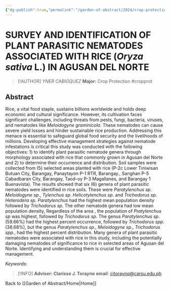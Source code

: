 ```yaml
---
{"dg-publish":true,"permalink":"/garden-of-abstract/2024/crop-protection-cabigquez/","created":"2024-05-25T23:41:35.383+08:00"}
---
```


# SURVEY AND IDENTIFICATION OF PLANT PARASITIC NEMATODES ASSOCIATED WITH RICE (***Oryza sativa*** L.) IN AGUSAN DEL NORTE
> [!AUTHOR] *YNER CABIGQUEZ*
> **Major:** Crop Protection #cropprot 
## Abstract
Rice, a vital food staple, sustains billions worldwide and holds deep economic and cultural
significance. However, its cultivation faces significant challenges, including threats from
pests, fungi, bacteria, viruses, and nematodes like *Meloidogyne graminicola*. These
nematodes can cause severe yield losses and hinder sustainable rice production. Addressing
this menace is essential to safeguard global food security and the livelihoods of millions.
Developing effective management strategies against nematode infestations is critical this
study was conducted with the following objectives: 1) to identify plant parasitic nematode
genera through morphology associated with rice that commonly grown in Agusan del Norte
and 2) to determine their occurrence and distribution. Soil samples were collected from (5)
selected areas planted with rice (P-2c Lower Tiniwisan Butuan City, Barangay, Panaytayon
P-1 RTR, Barangay., Sanghan P-5 Cabadbaran City, Barangay, Taod-oy P-3 Magallanes, and
Barangay 1 Buenavista). The results showed that six (6) genera of plant parasitic nematodes
were identified in rice soils. These were *Paratylenchus sp*. *Meloidogyne sp*., *Tylenchus sp*.
*Helicotylenchus sp*. and *Trichodorus sp*. *Heterodera sp*. *Paratylenchus* had the highest mean
population density followed by *Trichodorus sp*. The other nematode genera had low mean
population density, Regardless of the area , the population of *Pratylenchus sp* was highest,
followed by *Trichodorus sp*. The genus *Paratylenchus sp*. (59.66%) had the highest percent
occurrence, followed by *Trichodorus spp*. (38.68%), but the genus *Paratylenchus sp*.,
*Meloidogyne sp*., *Trichodorus spp*., had the highest percent distribution. Many genera of
plant parasitic nematodes were associated with rice in this study, including the potentially
damaging nematodes of significance to rice in selected areas of Agusan del Norte.
Identifying and understanding them is crucial for effective management.

*Keywords*:

> [!INFO] **Adviser: Clarisse J. Torayno** 
> **email**: cjtorayno@carsu.edu.ph

Back to [[Garden of Abstract/Home\|Home]]